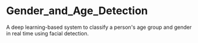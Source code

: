 # Gender_and_Age_Detection
 A deep learning-based system to classify a person's age group and gender in real time using facial detection.
